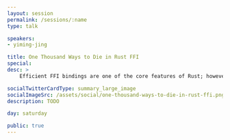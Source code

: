 ```yaml
---
layout: session
permalink: /sessions/:name
type: talk

speakers:
- yiming-jing

title: One Thousand Ways to Die in Rust FFI
special:
desc: >
    Efficient FFI bindings are one of the core features of Rust; however dereferencing raw pointers, conversion between Rust and C types, memory allocation, ..., all could possibly go wrong in FFI code and undermine the memory safety guarantee of Rust. The Rustonomicon and a few previous talks at RustFest discuss the topic of Rust FFI; but overlook the challenges in writing correct and safe FFI code. In this talk, we discuss a taxonomy of common pitfalls in Rust FFI with real-world examples. Moreover, we will review relevant principles and share our approach to effectively avoid the pitfalls.

socialTwitterCardType: summary_large_image
socialImageSrc: /assets/social/one-thousand-ways-to-die-in-rust-ffi.png
description: TODO

day: saturday

public: true
---
```

